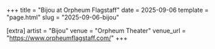 +++
title = "Bijou at Orpheum Flagstaff"
date = 2025-09-06
template = "page.html"
slug = "2025-09-06-bijou"

[extra]
artist = "Bijou"
venue = "Orpheum Theater"
venue_url = "https://www.orpheumflagstaff.com/"
+++
